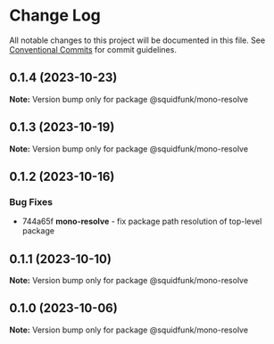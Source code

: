 # Change Log

All notable changes to this project will be documented in this file.
See [Conventional Commits](https://conventionalcommits.org) for commit guidelines.

## 0.1.4 (2023-10-23)

**Note:** Version bump only for package @squidfunk/mono-resolve





## 0.1.3 (2023-10-19)

**Note:** Version bump only for package @squidfunk/mono-resolve





## 0.1.2 (2023-10-16)

### Bug Fixes

* 744a65f **mono-resolve** - fix package path resolution of top-level package


## 0.1.1 (2023-10-10)

**Note:** Version bump only for package @squidfunk/mono-resolve





## 0.1.0 (2023-10-06)

**Note:** Version bump only for package @squidfunk/mono-resolve
